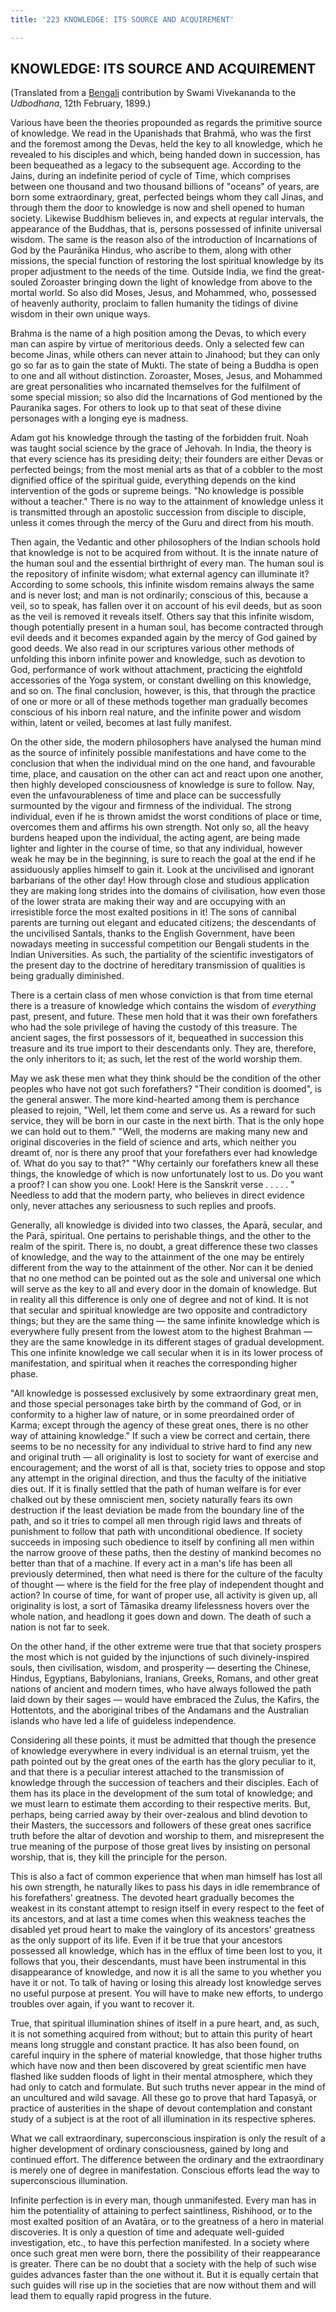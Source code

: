 ```yaml
---
title: '223 KNOWLEDGE: ITS SOURCE AND ACQUIREMENT'

---
```

  

## KNOWLEDGE: ITS SOURCE AND ACQUIREMENT

(Translated from a [Bengali](b6031_gyanarjan.pdf) contribution by Swami
Vivekananda to the *Udbodhana*, 12th February, 1899.)

Various have been the theories propounded as regards the primitive
source of knowledge. We read in the Upanishads that Brahmā, who was the
first and the foremost among the Devas, held the key to all knowledge,
which he revealed to his disciples and which, being handed down in
succession, has been bequeathed as a legacy to the subsequent age.
According to the Jains, during an indefinite period of cycle of Time,
which comprises between one thousand and two thousand billions of
"oceans" of years, are born some extraordinary, great, perfected beings
whom they call Jinas, and through them the door to knowledge is now and
shell opened to human society. Likewise Buddhism believes in, and
expects at regular intervals, the appearance of the Buddhas, that is,
persons possessed of infinite universal wisdom. The same is the reason
also of the introduction of Incarnations of God by the Paurānika Hindus,
who ascribe to them, along with other missions, the special function of
restoring the lost spiritual knowledge by its proper adjustment to the
needs of the time. Outside India, we find the great-souled Zoroaster
bringing down the light of knowledge from above to the mortal world. So
also did Moses, Jesus, and Mohammed, who, possessed of heavenly
authority, proclaim to fallen humanity the tidings of divine wisdom in
their own unique ways.

Brahma is the name of a high position among the Devas, to which every
man can aspire by virtue of meritorious deeds. Only a selected few can
become Jinas, while others can never attain to Jinahood; but they can
only go so far as to gain the state of Mukti. The state of being a
Buddha is open to one and all without distinction. Zoroaster, Moses,
Jesus, and Mohammed are great personalities who incarnated themselves
for the fulfilment of some special mission; so also did the Incarnations
of God mentioned by the Pauranika sages. For others to look up to that
seat of these divine personages with a longing eye is madness.

Adam got his knowledge through the tasting of the forbidden fruit. Noah
was taught social science by the grace of Jehovah. In India, the theory
is that every science has its presiding deity; their founders are either
Devas or perfected beings; from the most menial arts as that of a
cobbler to the most dignified office of the spiritual guide, everything
depends on the kind intervention of the gods or supreme beings. "No
knowledge is possible without a teacher." There is no way to the
attainment of knowledge unless it is transmitted through an apostolic
succession from disciple to disciple, unless it comes through the mercy
of the Guru and direct from his mouth.

Then again, the Vedantic and other philosophers of the Indian schools
hold that knowledge is not to be acquired from without. It is the innate
nature of the human soul and the essential birthright of every man. The
human soul is the repository of infinite wisdom; what external agency
can illuminate it? According to some schools, this infinite wisdom
remains always the same and is never lost; and man is not ordinarily;
conscious of this, because a veil, so to speak, has fallen over it on
account of his evil deeds, but as soon as the veil is removed it reveals
itself. Others say that this infinite wisdom, though potentially present
in a human soul, has become contracted through evil deeds and it becomes
expanded again by the mercy of God gained by good deeds. We also read in
our scriptures various other methods of unfolding this inborn infinite
power and knowledge, such as devotion to God, performance of work
without attachment, practicing the eightfold accessories of the Yoga
system, or constant dwelling on this knowledge, and so on. The final
conclusion, however, is this, that through the practice of one or more
or all of these methods together man gradually becomes conscious of his
inborn real nature, and the infinite power and wisdom within, latent or
veiled, becomes at last fully manifest.

On the other side, the modern philosophers have analysed the human mind
as the source of infinitely possible manifestations and have come to the
conclusion that when the individual mind on the one hand, and favourable
time, place, and causation on the other can act and react upon one
another, then highly developed consciousness of knowledge is sure to
follow. Nay, even the unfavourableness of time and place can be
successfully surmounted by the vigour and firmness of the individual.
The strong individual, even if he is thrown amidst the worst conditions
of place or time, overcomes them and affirms his own strength. Not only
so, all the heavy burdens heaped upon the individual, the acting agent,
are being made lighter and lighter in the course of time, so that any
individual, however weak he may be in the beginning, is sure to reach
the goal at the end if he assiduously applies himself to gain it. Look
at the uncivilised and ignorant barbarians of the other day! How through
close and studious application they are making long strides into the
domains of civilisation, how even those of the lower strata are making
their way and are occupying with an irresistible force the most exalted
positions in it! The sons of cannibal parents are turning out elegant
and educated citizens; the descendants of the uncivilised Santals,
thanks to the English Government, have been nowadays meeting in
successful competition our Bengali students in the Indian Universities.
As such, the partiality of the scientific investigators of the present
day to the doctrine of hereditary transmission of qualities is being
gradually diminished.

There is a certain class of men whose conviction is that from time
eternal there is a treasure of knowledge which contains the wisdom of
*everything* past, present, and future. These men hold that it was their
own forefathers who had the sole privilege of having the custody of this
treasure. The ancient sages, the first possessors of it, bequeathed in
succession this treasure and its true import to their descendants only.
They are, therefore, the only inheritors to it; as such, let the rest of
the world worship them.

May we ask these men what they think should be the condition of the
other peoples who have not got such forefathers? "Their condition is
doomed", is the general answer. The more kind-hearted among them is
perchance pleased to rejoin, "Well, let them come and serve us. As a
reward for such service, they will be born in our caste in the next
birth. That is the only hope we can hold out to them." "Well, the
moderns are making many new and original discoveries in the field of
science and arts, which neither you dreamt of, nor is there any proof
that your forefathers ever had knowledge of. What do you say to that?"
"Why certainly our forefathers knew all these things, the knowledge of
which is now unfortunately lost to us. Do you want a proof? I can show
you one. Look! Here is the Sanskrit verse . . . . . " Needless to add
that the modern party, who believes in direct evidence only, never
attaches any seriousness to such replies and proofs.

Generally, all knowledge is divided into two classes, the Aparā,
secular, and the Parā, spiritual. One pertains to perishable things, and
the other to the realm of the spirit. There is, no doubt, a great
difference these two classes of knowledge, and the way to the attainment
of the one may be entirely different from the way to the attainment of
the other. Nor can it be denied that no one method can be pointed out as
the sole and universal one which will serve as the key to all and every
door in the domain of knowledge. But in reality all this difference is
only one of degree and not of kind. It is not that secular and spiritual
knowledge are two opposite and contradictory things; but they are the
same thing — the same infinite knowledge which is everywhere fully
present from the lowest atom to the highest Brahman — they are the same
knowledge in its different stages of gradual development. This one
infinite knowledge we call secular when it is in its lower process of
manifestation, and spiritual when it reaches the corresponding higher
phase.

"All knowledge is possessed exclusively by some extraordinary great men,
and those special personages take birth by the command of God, or in
conformity to a higher law of nature, or in some preordained order of
Karma; except through the agency of these great ones, there is no other
way of attaining knowledge." If such a view be correct and certain,
there seems to be no necessity for any individual to strive hard to find
any new and original truth — all originality is lost to society for want
of exercise and encouragement; and the worst of all is that, society
tries to oppose and stop any attempt in the original direction, and thus
the faculty of the initiative dies out. If it is finally settled that
the path of human welfare is for ever chalked out by these omniscient
men, society naturally fears its own destruction if the least deviation
be made from the boundary line of the path, and so it tries to compel
all men through rigid laws and threats of punishment to follow that path
with unconditional obedience. If society succeeds in imposing such
obedience to itself by confining all men within the narrow groove of
these paths, then the destiny of mankind becomes no better than that of
a machine. If every act in a man's life has been all previously
determined, then what need is there for the culture of the faculty of
thought — where is the field for the free play of independent thought
and action? In course of time, for want of proper use, all activity is
given up, all originality is lost, a sort of Tāmasika dreamy
lifelessness hovers over the whole nation, and headlong it goes down and
down. The death of such a nation is not far to seek.

On the other hand, if the other extreme were true that that society
prospers the most which is not guided by the injunctions of such
divinely-inspired souls, then civilisation, wisdom, and prosperity —
deserting the Chinese, Hindus, Egyptians, Babylonians, Iranians, Greeks,
Romans, and other great nations of ancient and modern times, who have
always followed the path laid down by their sages — would have embraced
the Zulus, the Kafirs, the Hottentots, and the aboriginal tribes of the
Andamans and the Australian islands who have led a life of guideless
independence.

Considering all these points, it must be admitted that though the
presence of knowledge everywhere in every individual is an eternal
truism, yet the path pointed out by the great ones of the earth has the
glory peculiar to it, and that there is a peculiar interest attached to
the transmission of knowledge through the succession of teachers and
their disciples. Each of them has its place in the development of the
sum total of knowledge; and we must learn to estimate them according to
their respective merits. But, perhaps, being carried away by their
over-zealous and blind devotion to their Masters, the successors and
followers of these great ones sacrifice truth before the altar of
devotion and worship to them, and misrepresent the true meaning of the
purpose of those great lives by insisting on personal worship, that is,
they kill the principle for the person.

This is also a fact of common experience that when man himself has lost
all his own strength, he naturally likes to pass his days in idle
remembrance of his forefathers' greatness. The devoted heart gradually
becomes the weakest in its constant attempt to resign itself in every
respect to the feet of its ancestors, and at last a time comes when this
weakness teaches the disabled yet proud heart to make the vainglory of
its ancestors' greatness as the only support of its life. Even if it be
true that your ancestors possessed all knowledge, which has in the
efflux of time been lost to you, it follows that you, their descendants,
must have been instrumental in this disappearance of knowledge, and now
it is all the same to you whether you have it or not. To talk of having
or losing this already lost knowledge serves no useful purpose at
present. You will have to make new efforts, to undergo troubles over
again, if you want to recover it.

True, that spiritual illumination shines of itself in a pure heart, and,
as such, it is not something acquired from without; but to attain this
purity of heart means long struggle and constant practice. It has also
been found, on careful inquiry in the sphere of material knowledge, that
those higher truths which have now and then been discovered by great
scientific men have flashed like sudden floods of light in their mental
atmosphere, which they had only to catch and formulate. But such truths
never appear in the mind of an uncultured and wild savage. All these go
to prove that hard Tapasyā, or practice of austerities in the shape of
devout contemplation and constant study of a subject is at the root of
all illumination in its respective spheres.

What we call extraordinary, superconscious inspiration is only the
result of a higher development of ordinary consciousness, gained by long
and continued effort. The difference between the ordinary and the
extraordinary is merely one of degree in manifestation. Conscious
efforts lead the way to superconscious illumination.

Infinite perfection is in every man, though unmanifested. Every man has
in him the potentiality of attaining to perfect saintliness, Rishihood,
or to the most exalted position of an Avatāra, or to the greatness of a
hero in material discoveries. It is only a question of time and adequate
well-guided investigation, etc., to have this perfection manifested. In
a society where once such great men were born, there the possibility of
their reappearance is greater. There can be no doubt that a society with
the help of such wise guides advances faster than the one without it.
But it is equally certain that such guides will rise up in the societies
that are now without them and will lead them to equally rapid progress
in the future.